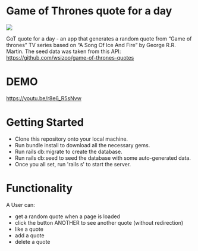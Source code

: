 # Game of Thrones quote for a day

<img src="https://i.imgur.com/YoY1RGR.png">

GoT quote for a day - an app that generates a random quote from “Game of thrones” TV series based on “A Song Of Ice And Fire” by George R.R. Martin. The seed data was taken from this API: https://github.com/wsizoo/game-of-thrones-quotes

# DEMO

https://youtu.be/r8e6_R5sNvw

# Getting Started
- Clone this repository onto your local machine.
- Run bundle install to download all the necessary gems.
- Run rails db:migrate to create the database.
- Run rails db:seed to seed the database with some auto-generated data.
- Once you all set, run 'rails s' to start the server. 

# Functionality 
A User can:
- get a random quote when a page is loaded
- click the button ANOTHER to see another quote (without redirection)
- like a quote 
- add a quote
- delete a quote
